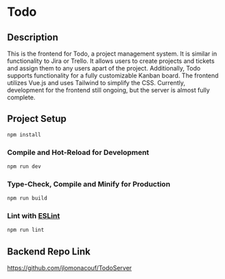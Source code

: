 # Todo

## Description

This is the frontend for Todo, a project management system. It is similar in functionality to Jira or Trello. It allows users to create projects and tickets and assign them to any users apart of the project. Additionally, Todo supports functionality for a fully customizable Kanban board. The frontend utilizes Vue.js and uses Tailwind to simplify the CSS. Currently, development for the frontend still ongoing, but the server is almost fully complete.

## Project Setup

```sh
npm install
```

### Compile and Hot-Reload for Development

```sh
npm run dev
```

### Type-Check, Compile and Minify for Production

```sh
npm run build
```

### Lint with [ESLint](https://eslint.org/)

```sh
npm run lint
```

## Backend Repo Link
https://github.com/jlomonacouf/TodoServer
